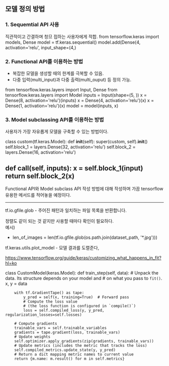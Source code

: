 
## 모델 정의 방법

### 1. Sequemtial API 사용
직관적이고 간결하며 청므 접하는 사용자에게 적합.
from tensorflow.keras import models, Dense
  model = tf.keras.sequential()
  model.add(Dense(4, activation='relu', input_shape=(4,)
  
### 2. Functional API를 이용하는 방법
  - 복잡한 모델을 생성할 때의 한계를 극복할 수 있음.
  - 다중 입력(multi_input)과 다중 출력(multi_ouput) 등 정의 가능.

from tensorflow.keras.layers import Input, Dense
from tensorflow.keras.layers import Model
inputs = Input(shape=(5, ))
x = Dense(8, activation='relu')(inputs)
x = Dense(4, activation='relu')(x)
x = Dense(1, activation='relu')(x)
model = model(inputs, x)

### 3. Model subclassing API를 이용하는 방법
사용자가 가장 자유롭게 모델을 구축할 수 있는 방법이다.

class custom(tf.keras.Model):
  def __init__(self):
      super(custom, self).__init__()
      self.block_1 = layers.Dense(32, activation='relu')
      self.block_2 = layers.Dense(16, activation='relu')
     
  def call(self, inputs):
    x = self.block_1(input)
    return self.block_2(x)
------------------------------------- 
Functional API와 Model subclass API 작성 방법에 대해 작성하며 가끔 tensorflow 유용한 메서드를 적어놓을 예정이다.

-------------------------------------
tf.io.gfile.glob - 주어진 패턴과 일치하는 파일 목록을 반환합니다.  

정렬도 같이 되는 것 같지만 사용할 때마다 확인이 필요하다.  
예시)   
  - len_of_images = len(tf.io.gfile.glob(os.path.join(dataset_path, '*.jpg')))


tf.keras.utils.plot_model - 모델 결과를 도렬준다,


https://www.tensorflow.org/guide/keras/customizing_what_happens_in_fit?hl=ko


class CustomModel(keras.Model):
    def train_step(self, data):
        # Unpack the data. Its structure depends on your model and
        # on what you pass to `fit()`.
        x, y = data

        with tf.GradientTape() as tape:
            y_pred = self(x, training=True)  # Forward pass
            # Compute the loss value
            # (the loss function is configured in `compile()`)
            loss = self.compiled_loss(y, y_pred, regularization_losses=self.losses)

        # Compute gradients
        trainable_vars = self.trainable_variables
        gradients = tape.gradient(loss, trainable_vars)
        # Update weights
        self.optimizer.apply_gradients(zip(gradients, trainable_vars))
        # Update metrics (includes the metric that tracks the loss)
        self.compiled_metrics.update_state(y, y_pred)
        # Return a dict mapping metric names to current value
        return {m.name: m.result() for m in self.metrics}
